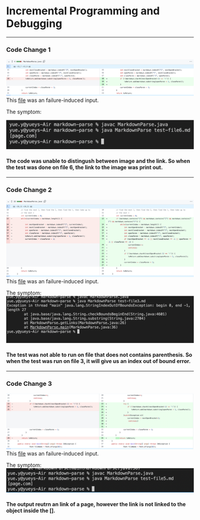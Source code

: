 # Incremental Programming and Debugging
----
### Code Change 1
![cc1](cc1.png)
This [file](https://yu3-y.github.io/markdown-parse/test-file6.html) was an failure-induced input.

The symptom:

![s1](symptom1.png)

#### The code was unable to distingush between image and the link. So when the test was done on file 6, the link to the image was print out.
---
### Code Change 2
![cc2](cc2.png)
This [file](https://yu3-y.github.io/markdown-parse/test-file3.html) was an failure-induced input.

The symptom:
![s2](symptom2.png)
#### The test was not able to run on file that does not contains parenthesis. So when the test was run on file 3, it will give us an index out of bound error.

---
### Code Change 3
![cc3](cc3.png)
This [file](https://yu3-y.github.io/markdown-parse/test-file5.html) was an failure-induced input.

The symptom:
![s2](symptom3.png)
#### The output reutrn an link of a page, however the link is not linked to the object inside the [].